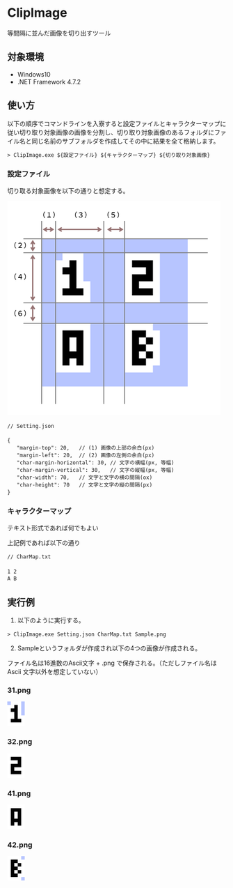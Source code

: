 # ClipImage

等間隔に並んだ画像を切り出すツール

## 対象環境

* Windows10
* .NET Framework 4.7.2

## 使い方

以下の順序でコマンドラインを入寮すると設定ファイルとキャラクターマップに従い切り取り対象画像の画像を分割し、切り取り対象画像のあるフォルダにファイル名と同じ名前のサブフォルダを作成してその中に結果を全て格納します。

```txt
> ClipImage.exe ${設定ファイル} ${キャラクターマップ} ${切り取り対象画像}
```

### 設定ファイル

切り取る対象画像を以下の通りと想定する。

![加工例](https://github.com/Taka414/ClipImage/blob/main/readme/001.png?raw=true "サンプル")

```txt
// Setting.json

{
   "margin-top": 20,   // (1) 画像の上部の余白(px)
   "margin-left": 20,  // (2) 画像の左側の余白(px)
   "char-margin-horizontal": 30, // 文字の横幅(px, 等幅)
   "char-margin-vertical": 30,   // 文字の縦幅(px, 等幅)
   "char-width": 70,   // 文字と文字の横の間隔(ox)
   "char-height": 70   // 文字と文字の縦の間隔(px)
}
```

### キャラクターマップ

テキスト形式であれば何でもよい

上記例であれば以下の通り

```txt
// CharMap.txt

1 2
A B
```

## 実行例

1. 以下のように実行する。

```
> ClipImage.exe Setting.json CharMap.txt Sample.png
```

2. Sampleというフォルダが作成され以下の4つの画像が作成される。

ファイル名は16進数のAscii文字 + .png で保存される。（ただしファイル名は Ascii 文字以外を想定していない）

### 31.png

![1](https://raw.githubusercontent.com/Taka414/ClipImage/main/readme/1.png "1")

### 32.png

![2](https://raw.githubusercontent.com/Taka414/ClipImage/main/readme/2.png "2")

### 41.png

![A](https://raw.githubusercontent.com/Taka414/ClipImage/main/readme/A.png "A")

### 42.png

![B](https://raw.githubusercontent.com/Taka414/ClipImage/main/readme/B.png "B")




